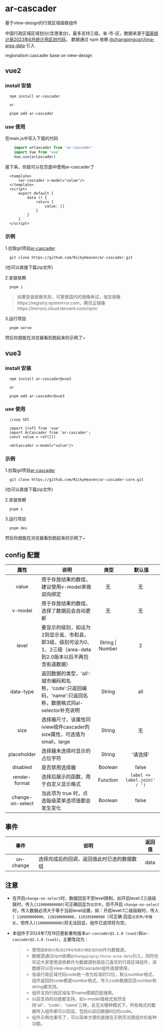 # ar-cascader
基于view-design的行政区域级联组件

中国行政区域区域划分(含港澳台)，最多支持三级，省-市-区，数据来源于[国家统计局2023年6月统计用区划代码](https://www.stats.gov.cn/sj/tjbz/tjyqhdmhcxhfdm/2023/index.html)，
数据通过 npm 依赖 [@zhangqingcq/china-area-data](https://www.npmjs.com/package/@zhangqingcq/china-area-data?activeTab=readme) 引入

regionalism cascader base on view-design

## vue2
### install 安装
  ```
    npm install ar-cascader
    
    or
    
    pnpm add ar-cascader
  ```
### use 使用
在main.js中写入下面的代码
  ```javascript
      import arCascader from 'ar-cascader'
      import Vue from 'vue'
      Vue.use(arCascader)
  ```
接下来，你就可以在页面中使用ar-cascader了
  ```vue
    <template>
        <ar-cascader v-model="value"/>
    </template>
    <script>
        export default {
            data () {
                return {
                    value: []
                }
            }
        }
    </script>
  ```

### 示例
1.拉取git项目[ar-cascader](https://github.com/RickyHeaven/ar-cascader)
  ```
    git clone https://github.com/RickyHeaven/ar-cascader.git
  ```
(也可以直接下载zip文件)

2.安装依赖
  ```
    pnpm i
  ```
  > 如果安装依赖失败，可更换国内的镜像再试，淘宝镜像https://registry.npmmirror.com，腾讯云镜像https://mirrors.cloud.tencent.com/npm/

3.运行项目
  ```
    pnpm serve
  ```

然后你就能在浏览器看到跑起来的示例了~

## vue3

### install 安装
  ```
    npm install ar-cascader@vue3
    
    or
    
    pnpm add ar-cascader@vue3
  ```
### use 使用

  ```
    //vue SFC
    
    import {ref} from 'vue'
    import ArCascader from 'ar-cascader';
    const value = ref([])
  
    <ArCascader v-model="value"/>
  ```

### 示例
1.拉取git项目[ar-cascader](https://github.com/RickyHeaven/ar-cascader-core)
  ```
    git clone https://github.com/RickyHeaven/ar-cascader-core.git
  ```
(也可以直接下载zip文件)

2.安装依赖
  ```
    pnpm i
  ```

3.运行项目
  ```
    pnpm dev
  ```

然后你就能在浏览器看到跑起来的示例了~

## config 配置
属性  |  说明  |  类型  |  默认值
:-------: | -------  |  :-------:  |  :-------:
value|用于存放结果的数组，建议使用v-model来做双向绑定|无|无
v-model|用于存放结果的数组，选择了数据后会自动更新|无|无
level|要显示的级别，如设为2则显示省、市和县，即3级，级别可设为0、1、2三级（area-data到2.0版本以后不再包含街道数据）|String &#124; Number|2
data-type|返回数据的类型，'all':城市编码和名称，'code':只返回编码，'name':只返回名称，数据格式同al-selector补充说明|String|all
size|选择器尺寸，该属性同iview组件cascader的size属性，可选值为small，large|String|无
placeholder|选择器未选择时显示的占位字符|String|'请选择'
disabled|是否禁用选择器|Boolean|false
render-format|选择后展示的函数，用于自定义显示格式|Function|``label => label.join(' / ')``
change-on-select|当此项为 true 时，点选每级菜单选项值都会发生变化|Boolean|false
## 事件
事件  |  说明  |  返回值
:-------: | -------  |  :-------:
on-change|选择完成后的回调，返回值此时已选的数据数组|data

## 注意
* 在开启`change-on-select`时，数据回显不受level限制，如开启level:2三级级联时，传入`[110000000000]`可正确回显为`北京市`，但不开启
`change-on-select`时，传入数据必须大于等于当前level设置，如：开启level:1二级级联时，传入`[ 110000000000, 110100000000, 110105000000 ]`可正确
回显`北京市/市辖区`，但传入`[110000000000]`将无法回显，组件已选项将为空。

* 本组件于2024年7月19日更新重构版本`ar-cascader@1.1.0 (vue2)`和`ar-cascader@2.1.0 (vue3)`，主要改动为：
  > - 使用`国家统计局2023年6月统计用区划代码`作为数据源。
  > - 数据源通过npm依赖`@zhangqingcq/china-area-data`引入，同时也欢迎大家使用该依赖作为数据源封装自己喜欢的行政区域组件，该数据可以在view-design的cascader组件直接使用。
  > - 各级行政区域代码code统一改为标准的12位，默认number格式，组件返回的code都是number格式，传入code数据回显number和string都支持。
  > - 组件支持行政区域名字name模糊匹配搜索。
  > - 以前支持的功能都支持，如v-model值格式依然支持'all'、'code'、'name'三种，且无论哪种模式下，所有格式的数据传入组件都可以回显，包括以前旧数据6位的code。
  > - 组件示例也重写了，可以简单方便的直接在示例页试用组件的各种功能。